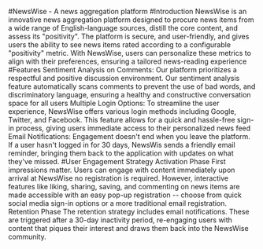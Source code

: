 #NewsWise - A news aggregation platform
#Introduction NewsWise is an innovative news aggregation platform designed to procure news items from a wide range of English-language sources, distill the core content, and assess its "positivity". The platform is secure, and user-friendly, and gives users the ability to see news items rated according to a configurable "positivity" metric. With NewsWise, users can personalize these metrics to align with their preferences, ensuring a tailored news-reading experience
#Features
Sentiment Analysis on Comments: Our platform prioritizes a respectful and positive discussion environment. Our sentiment analysis feature automatically scans comments to prevent the use of bad words, and discriminatory language, ensuring a healthy and constructive conversation space for all users
Multiple Login Options: To streamline the user experience, NewsWise offers various login methods including Google, Twitter, and Facebook. This feature allows for a quick and hassle-free sign-in process, giving users immediate access to their personalized news feed
Email Notifications: Engagement doesn't end when you leave the platform. If a user hasn't logged in for 30 days, NewsWis sends a friendly email reminder, bringing them back to the application with updates on what they've missed.
#User Engagement Strategy
Activation Phase First impressions matter. Users can engage with content immediately upon arrival at NewsWise no registration is required. However, interactive features like liking, sharing, saving, and commenting on news items are made accessible with an easy pop-up registration -- choose from quick social media sign-in options or a more traditional email registration.
Retention Phase The retention strategy includes email notifications. These are triggered after a 30-day inactivity period, re-engaging users with content that piques their interest and draws them back into the NewsWise community.
